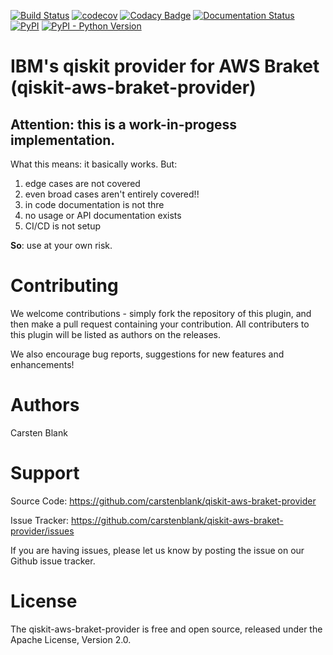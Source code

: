[![Build Status](https://img.shields.io/travis/com/carstenblank/qiskit-aws-braket-provider/master.svg?style=for-the-badge)](https://travis-ci.com/carstenblank/qiskit-aws-braket-provider)
[![codecov](https://img.shields.io/codecov/c/github/carstenblank/qiskit-aws-braket-provider/master.svg?style=for-the-badge)](https://codecov.io/gh/carstenblank/qiskit-aws-braket-provider)
[![Codacy Badge](https://img.shields.io/codacy/grade/92c73ac568244ed5a38be09a29e27833.svg?style=for-the-badge)](https://www.codacy.com/manual/carstenblank/qiskit-aws-braket-provider?utm_source=github.com&amp;utm_medium=referral&amp;utm_content=carstenblank/qiskit-aws-braket-provider&amp;utm_campaign=Badge_Grade)
[![Documentation Status](https://img.shields.io/readthedocs/qiskit-aws-braket-provider?style=for-the-badge&version=latest)](https://qiskit-aws-braket-provider.readthedocs.io/en/latest/?badge=latest)
[![PyPI](https://img.shields.io/pypi/v/qiskit-aws-braket-provider.svg?style=for-the-badge)](https://pypi.org/project/qiskit-aws-braket-provider)
[![PyPI - Python Version](https://img.shields.io/pypi/pyversions/qiskit-aws-braket-provider.svg?style=for-the-badge)](https://pypi.org/project/qiskit-aws-braket-provider)

# IBM's qiskit provider for AWS Braket (qiskit-aws-braket-provider)

## Attention: this is a work-in-progess implementation. 
What this means: it basically works. But: 

 1. edge cases are not covered 
 2. even broad cases aren't entirely covered!! 
 3. in code documentation is not thre
 4. no usage or API documentation exists
 5. CI/CD is not setup

__So__: use at your own risk. 

# Contributing
We welcome contributions - simply fork the repository of this plugin, and then make a pull request containing your contribution. All contributers to this plugin will be listed as authors on the releases.

We also encourage bug reports, suggestions for new features and enhancements!

# Authors
Carsten Blank

# Support

Source Code: https://github.com/carstenblank/qiskit-aws-braket-provider

Issue Tracker: https://github.com/carstenblank/qiskit-aws-braket-provider/issues

If you are having issues, please let us know by posting the issue on our Github issue tracker.

# License
The qiskit-aws-braket-provider is free and open source, released under the Apache License, Version 2.0.